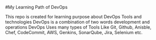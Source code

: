 #My Learning Path of DevOps


This repo is created for learning purpose 
about DevOps Tools and technologies
DevOps is a combination of two words development and operations
DevOps Uses many types of Tools
Like Git, Github, Anisble, Chef, CodeCommit, AWS, Genkins, SonarQube, Jira, Selenium etc.
